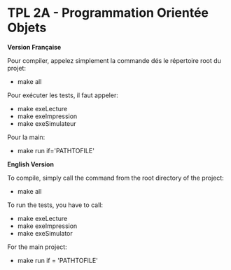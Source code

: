 # TPL 2A - Programmation Orientée Objets

**Version Française**

Pour compiler, appelez simplement la commande dés le répertoire root du projet:
- make all

Pour exécuter les tests, il faut appeler:
- make exeLecture
- make exeImpression
- make exeSimulateur

Pour la main:
- make run if='PATHTOFILE'
	
**English Version**
	
To compile, simply call the command from the root directory of the project: 
- make all

To run the tests, you have to call: 
- make exeLecture 
- make exeImpression 
- make exeSimulator

For the main project: 
- make run if = 'PATHTOFILE'
